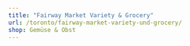 ```yaml
---
title: "Fairway Market Variety & Grocery"
url: /toronto/fairway-market-variety-und-grocery/
shop: Gemüse & Obst
---
```

